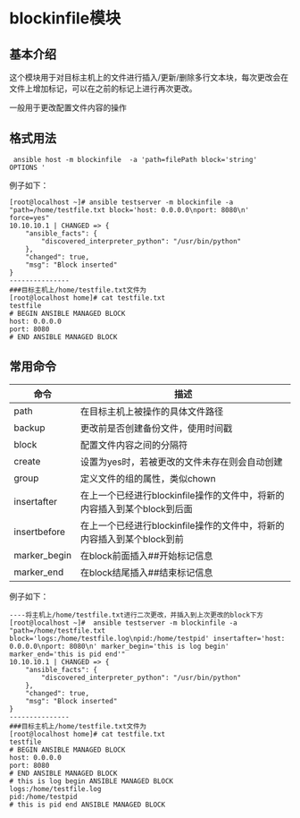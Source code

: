 # blockinfile模块

## 基本介绍

这个模块用于对目标主机上的文件进行插入/更新/删除多行文本块，每次更改会在文件上增加标记，可以在之前的标记上进行再次更改。

一般用于更改配置文件内容的操作

## 格式用法

```shell
 ansible host -m blockinfile  -a 'path=filePath block='string'  OPTIONS '
```

例子如下：

```shell
[root@localhost ~]# ansible testserver -m blockinfile -a "path=/home/testfile.txt block='host: 0.0.0.0\nport: 8080\n' force=yes"
10.10.10.1 | CHANGED => {
    "ansible_facts": {
        "discovered_interpreter_python": "/usr/bin/python"
    },
    "changed": true,
    "msg": "Block inserted"
}
---------------
###目标主机上/home/testfile.txt文件为
[root@localhost home]# cat testfile.txt
testfile
# BEGIN ANSIBLE MANAGED BLOCK
host: 0.0.0.0
port: 8080
# END ANSIBLE MANAGED BLOCK
```

## 常用命令

| 命令         | 描述                                                         |
| ------------ | ------------------------------------------------------------ |
| path         | 在目标主机上被操作的具体文件路径                             |
| backup       | 更改前是否创建备份文件，使用时间戳                           |
| block        | 配置文件内容之间的分隔符                                     |
| create       | 设置为yes时，若被更改的文件未存在则会自动创建                |
| group        | 定义文件的组的属性，类似chown                                |
| insertafter  | 在上一个已经进行blockinfile操作的文件中，将新的内容插入到某个block到后面 |
| insertbefore | 在上一个已经进行blockinfile操作的文件中，将新的内容插入到某个block到前 |
| marker_begin | 在block前面插入##开始标记信息                                |
| marker_end   | 在block结尾插入##结束标记信息                                |

例子如下：

```shell
----将主机上/home/testfile.txt进行二次更改，并插入到上次更改的block下方
[root@localhost ~]#  ansible testserver -m blockinfile -a "path=/home/testfile.txt block='logs:/home/testfile.log\npid:/home/testpid' insertafter='host: 0.0.0.0\nport: 8080\n' marker_begin='this is log begin' marker_end='this is pid end'"
10.10.10.1 | CHANGED => {
    "ansible_facts": {
        "discovered_interpreter_python": "/usr/bin/python"
    },
    "changed": true,
    "msg": "Block inserted"
}
---------------
###目标主机上/home/testfile.txt文件为
[root@localhost home]# cat testfile.txt
testfile
# BEGIN ANSIBLE MANAGED BLOCK
host: 0.0.0.0
port: 8080
# END ANSIBLE MANAGED BLOCK
# this is log begin ANSIBLE MANAGED BLOCK
logs:/home/testfile.log
pid:/home/testpid
# this is pid end ANSIBLE MANAGED BLOCK

```
